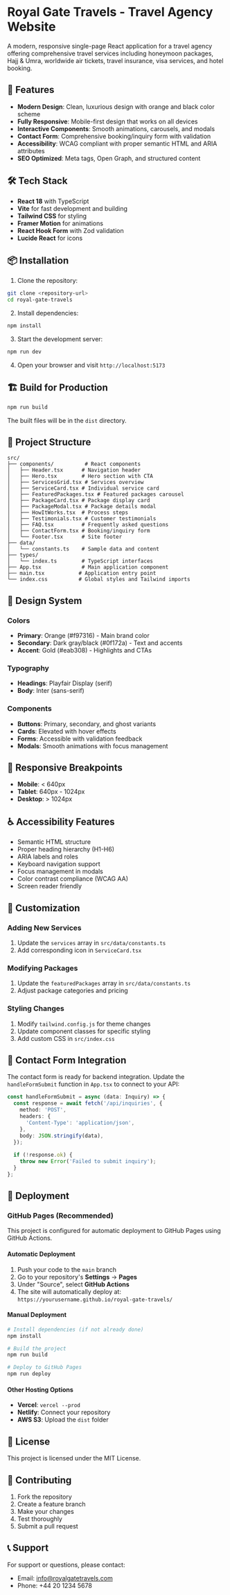 # Royal Gate Travels - Travel Agency Website

A modern, responsive single-page React application for a travel agency offering comprehensive travel services including honeymoon packages, Hajj & Umra, worldwide air tickets, travel insurance, visa services, and hotel booking.

## 🚀 Features

- **Modern Design**: Clean, luxurious design with orange and black color scheme
- **Fully Responsive**: Mobile-first design that works on all devices
- **Interactive Components**: Smooth animations, carousels, and modals
- **Contact Form**: Comprehensive booking/inquiry form with validation
- **Accessibility**: WCAG compliant with proper semantic HTML and ARIA attributes
- **SEO Optimized**: Meta tags, Open Graph, and structured content

## 🛠️ Tech Stack

- **React 18** with TypeScript
- **Vite** for fast development and building
- **Tailwind CSS** for styling
- **Framer Motion** for animations
- **React Hook Form** with Zod validation
- **Lucide React** for icons

## 📦 Installation

1. Clone the repository:
```bash
git clone <repository-url>
cd royal-gate-travels
```

2. Install dependencies:
```bash
npm install
```

3. Start the development server:
```bash
npm run dev
```

4. Open your browser and visit `http://localhost:5173`

## 🏗️ Build for Production

```bash
npm run build
```

The built files will be in the `dist` directory.

## 📁 Project Structure

```
src/
├── components/          # React components
│   ├── Header.tsx      # Navigation header
│   ├── Hero.tsx        # Hero section with CTA
│   ├── ServicesGrid.tsx # Services overview
│   ├── ServiceCard.tsx # Individual service card
│   ├── FeaturedPackages.tsx # Featured packages carousel
│   ├── PackageCard.tsx # Package display card
│   ├── PackageModal.tsx # Package details modal
│   ├── HowItWorks.tsx  # Process steps
│   ├── Testimonials.tsx # Customer testimonials
│   ├── FAQ.tsx         # Frequently asked questions
│   ├── ContactForm.tsx # Booking/inquiry form
│   └── Footer.tsx      # Site footer
├── data/
│   └── constants.ts    # Sample data and content
├── types/
│   └── index.ts        # TypeScript interfaces
├── App.tsx             # Main application component
├── main.tsx           # Application entry point
└── index.css          # Global styles and Tailwind imports
```

## 🎨 Design System

### Colors
- **Primary**: Orange (#f97316) - Main brand color
- **Secondary**: Dark gray/black (#0f172a) - Text and accents
- **Accent**: Gold (#eab308) - Highlights and CTAs

### Typography
- **Headings**: Playfair Display (serif)
- **Body**: Inter (sans-serif)

### Components
- **Buttons**: Primary, secondary, and ghost variants
- **Cards**: Elevated with hover effects
- **Forms**: Accessible with validation feedback
- **Modals**: Smooth animations with focus management

## 📱 Responsive Breakpoints

- **Mobile**: < 640px
- **Tablet**: 640px - 1024px
- **Desktop**: > 1024px

## ♿ Accessibility Features

- Semantic HTML structure
- Proper heading hierarchy (H1-H6)
- ARIA labels and roles
- Keyboard navigation support
- Focus management in modals
- Color contrast compliance (WCAG AA)
- Screen reader friendly

## 🔧 Customization

### Adding New Services
1. Update the `services` array in `src/data/constants.ts`
2. Add corresponding icon in `ServiceCard.tsx`

### Modifying Packages
1. Update the `featuredPackages` array in `src/data/constants.ts`
2. Adjust package categories and pricing

### Styling Changes
1. Modify `tailwind.config.js` for theme changes
2. Update component classes for specific styling
3. Add custom CSS in `src/index.css`

## 📧 Contact Form Integration

The contact form is ready for backend integration. Update the `handleFormSubmit` function in `App.tsx` to connect to your API:

```typescript
const handleFormSubmit = async (data: Inquiry) => {
  const response = await fetch('/api/inquiries', {
    method: 'POST',
    headers: {
      'Content-Type': 'application/json',
    },
    body: JSON.stringify(data),
  });
  
  if (!response.ok) {
    throw new Error('Failed to submit inquiry');
  }
};
```

## 🚀 Deployment

### GitHub Pages (Recommended)

This project is configured for automatic deployment to GitHub Pages using GitHub Actions.

#### Automatic Deployment
1. Push your code to the `main` branch
2. Go to your repository's **Settings** → **Pages**
3. Under "Source", select **GitHub Actions**
4. The site will automatically deploy at: `https://yourusername.github.io/royal-gate-travels/`

#### Manual Deployment
```bash
# Install dependencies (if not already done)
npm install

# Build the project
npm run build

# Deploy to GitHub Pages
npm run deploy
```

#### Other Hosting Options
- **Vercel**: `vercel --prod`
- **Netlify**: Connect your repository
- **AWS S3**: Upload the `dist` folder

## 📄 License

This project is licensed under the MIT License.

## 🤝 Contributing

1. Fork the repository
2. Create a feature branch
3. Make your changes
4. Test thoroughly
5. Submit a pull request

## 📞 Support

For support or questions, please contact:
- Email: info@royalgatetravels.com
- Phone: +44 20 1234 5678